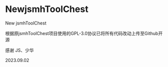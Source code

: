 # NewjsmhToolChest
New jsmhToolChest

根据原jsmhToolChest项目使用的GPL-3.0协议已将所有代码改动上传至Github开源

感谢 JS、少华

2023.09.02
